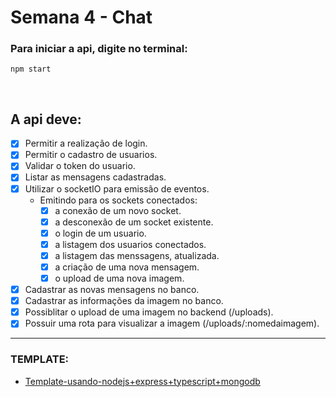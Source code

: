 # Semana 4 - Chat

### Para iniciar a api, digite no terminal:
 ``` 
npm start 
 ```

<br>

 ## A api deve:

- [x] Permitir a realização de login.
- [x] Permitir o cadastro de usuarios.
- [x] Validar o token do usuario.
- [x] Listar as mensagens cadastradas.
- [x] Utilizar o socketIO para emissão de eventos.
    - Emitindo para os sockets conectados:
        - [x] a conexão de um novo socket.
        - [x] a desconexão de um socket existente.
        - [x] o login de um usuario.
        - [x] a listagem dos usuarios conectados.
        - [x] a listagem das menssagens, atualizada.
        - [x] a criação de uma nova mensagem.
        - [x] o upload de uma nova imagem.
- [x] Cadastrar as novas mensagens no banco.
- [x] Cadastrar as informações da imagem no banco.
- [x] Possiblitar o upload de uma imagem no backend (/uploads).
- [x] Possuir uma rota para visualizar a imagem (/uploads/:nomedaimagem).

---

### **TEMPLATE:**
- [Template-usando-nodejs+express+typescript+mongodb](https://github.com/fabiotindin/template-node-ts-mongodb)
